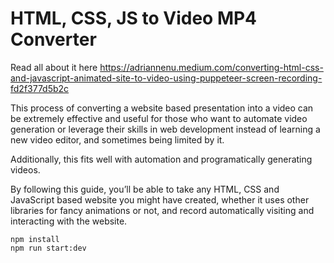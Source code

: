 # HTML, CSS, JS to Video MP4 Converter

Read all about it here https://adriannenu.medium.com/converting-html-css-and-javascript-animated-site-to-video-using-puppeteer-screen-recording-fd2f377d5b2c

This process of converting a website based presentation into a video can be extremely effective and useful for those who want to automate video generation or leverage their skills in web development instead of learning a new video editor, and sometimes being limited by it.

Additionally, this fits well with automation and programatically generating videos.

By following this guide, you’ll be able to take any HTML, CSS and JavaScript based website you might have created, whether it uses other libraries for fancy animations or not, and record automatically visiting and interacting with the website.


```
npm install
npm run start:dev
```
